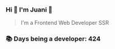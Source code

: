 ### Hi 👋 I&#39;m Juani 🦁

> I&#39;m a Frontend Web Developer SSR

### 📚 Days being a developer: 424
